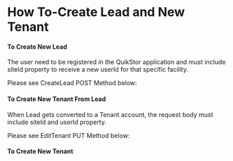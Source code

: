 # How To-Create Lead and New Tenant

#### To Create New Lead

The user need to be registered in the QuikStor application and must include siteId property to receive a new userId for that specific facility. 

Please see CreateLead POST Method below: 


#### To Create New Tenant From Lead

When Lead gets converted to a Tenant account, the request body must include siteId and userId property.

Please see EditTenant PUT Method below: 


#### To Create New Tenant
